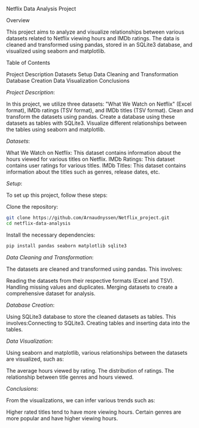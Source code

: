 Netflix Data Analysis Project

Overview

This project aims to analyze and visualize relationships between various datasets related to Netflix viewing hours and IMDb ratings. The data is cleaned and transformed using pandas, stored in an SQLite3 database, and visualized using seaborn and matplotlib.

Table of Contents

Project Description
Datasets
Setup
Data Cleaning and Transformation
Database Creation
Data Visualization
Conclusions

*Project Description*:

In this project, we utilize three datasets: "What We Watch on Netflix" (Excel format), IMDb ratings (TSV format), and IMDb titles (TSV format).
Clean and transform the datasets using pandas.
Create a database using these datasets as tables with SQLite3.
Visualize different relationships between the tables using seaborn and matplotlib.

*Datasets*:

What We Watch on Netflix: This dataset contains information about the hours viewed for various titles on Netflix.
IMDb Ratings: This dataset contains user ratings for various titles.
IMDb Titles: This dataset contains information about the titles such as genres, release dates, etc.

*Setup*:

To set up this project, follow these steps:

Clone the repository:
```sh
git clone https://github.com/Arnaudnyssen/Netflix_project.git
cd netflix-data-analysis
```
Install the necessary dependencies:
```sh
pip install pandas seaborn matplotlib sqlite3
```
*Data Cleaning and Transformation*:

The datasets are cleaned and transformed using pandas. This involves:

Reading the datasets from their respective formats (Excel and TSV).
Handling missing values and duplicates.
Merging datasets to create a comprehensive dataset for analysis.

*Database Creation*:

Using SQLite3 database to store the cleaned datasets as tables. This involves:Connecting to SQLite3.
Creating tables and inserting data into the tables.

*Data Visualization*:

Using seaborn and matplotlib, various relationships between the datasets are visualized, such as:

The average hours viewed by rating.
The distribution of ratings.
The relationship between title genres and hours viewed.

*Conclusions*:

From the visualizations, we can infer various trends such as:

Higher rated titles tend to have more viewing hours.
Certain genres are more popular and have higher viewing hours.
